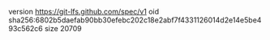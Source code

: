 version https://git-lfs.github.com/spec/v1
oid sha256:6802b5daefab90bb30efebc202c18e2abf7f4331126014d2e14e5be493c562c6
size 20709
